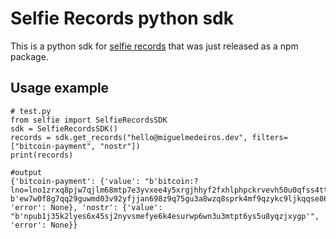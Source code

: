 # Selfie Records python sdk
This is a python sdk for [selfie records](https://selfie-records.com/) that was just released as a npm package.


## Usage example
```
# test.py
from selfie import SelfieRecordsSDK
sdk = SelfieRecordsSDK()
records = sdk.get_records("hello@miguelmedeiros.dev", filters=["bitcoin-payment", "nostr"])
print(records)

#output 
{'bitcoin-payment': {'value': "b'bitcoin:?lno=lno1zrxq8pjw7qjlm68mtp7e3yvxee4y5xrgjhhyf2fxhlphpckrvevh50u0qfss4ttljzgkn3qwh8gj2wqduaphmkykxaxyh6ttpdplzqmkz5eguqszt7xngyyxhcnwahdqc5ss9x2rha0qex2x0djeag4nq8yfs2fuv4uqqv6jm6fxnk7n7g580kuust8n3hukv4dw3zs8r2dzkeqkf5j4vfhx8kxxl95sv2nsuf5jxnk90q' b'ew7w0f8g7qq29guwmd03v92yfjjan698z9q75gu3a8wzq8sprk4mf9qzykc9ljkqqse86pfp24kq4fmsaj5hlzh55ghs'", 'error': None}, 'nostr': {'value': "b'npub1j35k2lyes6x45sj2nyvsmefye6k4esurwp6wn3u3mtpt6ys5u8yqzjxygp'", 'error': None}}
```
